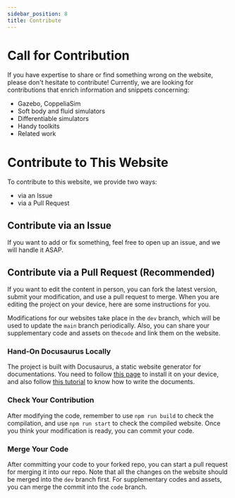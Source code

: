 ```yaml
---
sidebar_position: 8
title: Contribute
---
```


# Call for Contribution

If you have expertise to share or find something wrong on the website, please don't hesitate to contribute! Currently, we are looking for contributions that enrich information and snippets concerning:

- Gazebo, CoppeliaSim
- Soft body and fluid simulators
- Differentiable simulators
- Handy toolkits
- Related work

# Contribute to This Website

To contribute to this website, we provide two ways:

- via an Issue
- via a Pull Request

## Contribute via an Issue

If you want to add or fix something, feel free to open up an issue, and we will handle it ASAP.

## Contribute via a Pull Request (Recommended)

If you want to edit the content in person, you can fork the latest version, submit your modification, and use a pull request to merge. When you are editing the project on your device, here are some instructions for you.

Modifications for our websites take place in the `dev` branch, which will be used to update the `main` branch periodically. Also, you can share your supplementary code and assets on the`code` and link them on the website.

### Hand-On Docusaurus Locally

The project is built with Docusaurus, a static website generator for documentations. You need to follow [this page](https://docusaurus.io/zh-CN/docs/installation) to install it on your device, and also follow [this tutorial](https://docusaurus.io/zh-CN/docs/category/guides) to know how to write the documents.

### Check Your Contribution

After modifying the code, remember to use `npm run build` to check the compilation, and use `npm run start` to check the compiled website. Once you think your modification is ready, you can commit your code.

### Merge Your Code

After committing your code to your forked repo, you can start a pull request for merging it into our repo. Note that all the changes on the website should be merged into the `dev` branch first. For supplementary codes and assets, you can merge the commit into the `code` branch.
